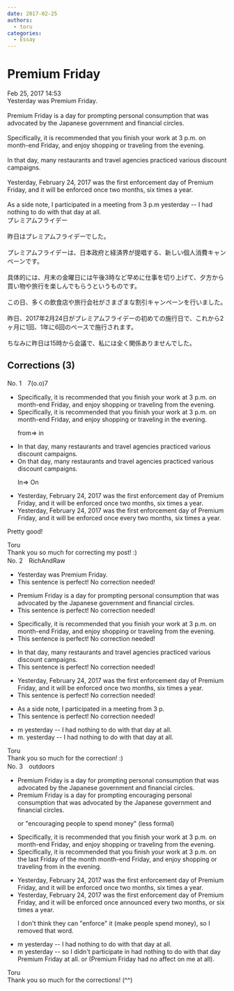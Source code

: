 ```yaml
---
date: 2017-02-25
authors:
  - toru
categories:
  - Essay
---
```


<h1 id="subject_show">Premium Friday</h1>
<div class="date">Feb 25, 2017 14:53</div>
<div id="post"><div id="body_show_ori">
Yesterday was Premium Friday.<br/><br/>Premium Friday is a day for prompting personal consumption that was advocated by the Japanese government and financial circles.<br/><br/>Specifically, it is recommended that you finish your work at 3 p.m. on month-end Friday, and enjoy shopping or traveling from the evening.<br/><br/>In that day, many restaurants and travel agencies practiced various discount campaigns.<br/><br/>Yesterday, February 24, 2017 was the first enforcement day of Premium Friday, and it will be enforced once two months, six times a year.<br/><br/>As a side note, I participated in a meeting from 3 p.m yesterday -- I had nothing to do with that day at all.
</div></div>

<!-- more -->

<div id="post_ja"><div id="body_show_mo">
プレミアムフライデー<br/><br/>昨日はプレミアムフライデーでした。<br/><br/>プレミアムフライデーは、日本政府と経済界が提唱する、新しい個人消費キャンペーンです。<br/><br/>具体的には、月末の金曜日には午後3時など早めに仕事を切り上げて、夕方から買い物や旅行を楽しんでもらうというものです。<br/><br/>この日、多くの飲食店や旅行会社がさまざまな割引キャンペーンを行いました。<br/><br/>昨日、2017年2月24日がプレミアムフライデーの初めての施行日で、これから2ヶ月に1回、1年に6回のペースで施行されます。<br/><br/>ちなみに昨日は15時から会議で、私には全く関係ありませんでした。
</div></div>

## Corrections (3)
<div id="block"><div class="first_name"> No. 1　<span class="just_name">7(o.o)7</span></div><div id="block2">
<ul class="correction_field">
<li class="incorrect">Specifically, it is recommended that you finish your work at 3 p.m. on month-end Friday, and enjoy shopping or traveling from the evening.</li>
<li class="corrected correct">
Specifically, it is recommended that you finish your work at 3 p.m. on month-end Friday, and enjoy shopping or traveling in the evening.
<p class="correction_comment">from=&gt; in</p>
</li>
</ul>
<ul class="correction_field">
<li class="incorrect">In that day, many restaurants and travel agencies practiced various discount campaigns.</li>
<li class="corrected correct">
On that day, many restaurants and travel agencies practiced various discount campaigns.
<p class="correction_comment">In=&gt; On</p>
</li>
</ul>
<ul class="correction_field">
<li class="incorrect">Yesterday, February 24, 2017 was the first enforcement day of Premium Friday, and it will be enforced once two months, six times a year.</li>
<li class="corrected correct">
Yesterday, February 24, 2017 was the first enforcement day of Premium Friday, and it will be enforced once every two months, six times a year.
</li>
</ul>
<p class="comment_small">
 Pretty good!
</p>

</div><div class="name"><span class="just_name">Toru</span><br>
Thank you so much for correcting my post! :)
</div>
</div>
<div id="block"><div class="first_name"> No. 2　<span class="just_name">RichAndRaw</span></div><div id="block2">
<ul class="correction_field">
<li class="incorrect">Yesterday was Premium Friday.</li>
<li class="corrected perfect">This sentence is perfect! No correction needed!</li>
</ul>
<ul class="correction_field">
<li class="incorrect">Premium Friday is a day for prompting personal consumption that was advocated by the Japanese government and financial circles.</li>
<li class="corrected perfect">This sentence is perfect! No correction needed!</li>
</ul>
<ul class="correction_field">
<li class="incorrect">Specifically, it is recommended that you finish your work at 3 p.m. on month-end Friday, and enjoy shopping or traveling from the evening.</li>
<li class="corrected perfect">This sentence is perfect! No correction needed!</li>
</ul>
<ul class="correction_field">
<li class="incorrect">In that day, many restaurants and travel agencies practiced various discount campaigns.</li>
<li class="corrected perfect">This sentence is perfect! No correction needed!</li>
</ul>
<ul class="correction_field">
<li class="incorrect">Yesterday, February 24, 2017 was the first enforcement day of Premium Friday, and it will be enforced once two months, six times a year.</li>
<li class="corrected perfect">This sentence is perfect! No correction needed!</li>
</ul>
<ul class="correction_field">
<li class="incorrect">As a side note, I participated in a meeting from 3 p.</li>
<li class="corrected perfect">This sentence is perfect! No correction needed!</li>
</ul>
<ul class="correction_field">
<li class="incorrect">m yesterday -- I had nothing to do with that day at all.</li>
<li class="corrected correct">
m. yesterday -- I had nothing to do with that day at all.
</li>
</ul>
</div><div class="name"><span class="just_name">Toru</span><br>
Thank you so much for the correction! :)
</div>
</div>
<div id="block"><div class="first_name"> No. 3　<span class="just_name">outdoors</span></div><div id="block2">
<ul class="correction_field">
<li class="incorrect">Premium Friday is a day for prompting personal consumption that was advocated by the Japanese government and financial circles.</li>
<li class="corrected correct">
Premium Friday is a day for <span class="sline">prompting</span> <span class="f_blue">encouraging </span>personal consumption that was advocated by the Japanese government and financial circles.
<p class="correction_comment">or "encouraging people to spend money" (less formal)</p>
</li>
</ul>
<ul class="correction_field">
<li class="incorrect">Specifically, it is recommended that you finish your work at 3 p.m. on month-end Friday, and enjoy shopping or traveling from the evening.</li>
<li class="corrected correct">
Specifically, it is recommended that you finish your work at 3 p.m. on <span class="f_blue">the last Friday of the month </span><span class="sline">month-end Friday</span>, and enjoy shopping or traveling <span class="sline">from</span> <span class="f_blue">in </span>the evening.
</li>
</ul>
<ul class="correction_field">
<li class="incorrect">Yesterday, February 24, 2017 was the first enforcement day of Premium Friday, and it will be enforced once two months, six times a year.</li>
<li class="corrected correct">
Yesterday, February 24, 2017 was the first <span class="sline">enforcement day of</span> Premium Friday, and it will be <span class="sline">enforced once</span> <span class="f_blue">announced every </span>two months, <span class="f_blue">or </span>six times a year.
<p class="correction_comment">I don't think they can "enforce" it (make people spend money), so I removed that word.</p>
</li>
</ul>
<ul class="correction_field">
<li class="incorrect">m yesterday -- I had nothing to do with that day at all.</li>
<li class="corrected correct">
m yesterday -- <span class="f_blue">so </span>I <span class="f_blue">didn't participate in</span> <span class="sline">had nothing to do with</span> <span class="sline">that day</span> <span class="f_blue">Premium Friday </span>at all. or (Premium Friday had no affect on me at all). 
</li>
</ul>
</div><div class="name"><span class="just_name">Toru</span><br>
Thank you so much for the corrections! (^^)
</div>
</div>
